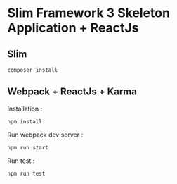# Slim Framework 3 Skeleton Application + ReactJs

## Slim
```
composer install
```


## Webpack + ReactJs + Karma

Installation :

```
npm install
```

Run webpack dev server :

```
npm run start
```

Run test :

```
npm run test
```